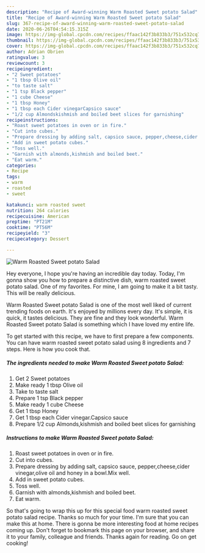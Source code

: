 ```yaml
---
description: "Recipe of Award-winning Warm Roasted Sweet potato Salad"
title: "Recipe of Award-winning Warm Roasted Sweet potato Salad"
slug: 367-recipe-of-award-winning-warm-roasted-sweet-potato-salad
date: 2020-06-26T04:54:15.315Z
image: https://img-global.cpcdn.com/recipes/ffaac142f3b833b3/751x532cq70/warm-roasted-sweet-potato-salad-recipe-main-photo.jpg
thumbnail: https://img-global.cpcdn.com/recipes/ffaac142f3b833b3/751x532cq70/warm-roasted-sweet-potato-salad-recipe-main-photo.jpg
cover: https://img-global.cpcdn.com/recipes/ffaac142f3b833b3/751x532cq70/warm-roasted-sweet-potato-salad-recipe-main-photo.jpg
author: Adrian Obrien
ratingvalue: 3
reviewcount: 3
recipeingredient:
- "2 Sweet potatoes"
- "1 tbsp Olive oil"
- "to taste salt"
- "1 tsp Black pepper"
- "1 cube Cheese"
- "1 tbsp Honey"
- "1 tbsp each Cider vinegarCapsico sauce"
- "1/2 cup Almondskishmish and boiled beet slices for garnishing"
recipeinstructions:
- "Roast sweet potatoes in oven or in fire."
- "Cut into cubes."
- "Prepare dressing by adding salt, capsico sauce, pepper,cheese,cider vinegar,olive oil and honey in a bowl.Mix well."
- "Add in sweet potato cubes."
- "Toss well."
- "Garnish with almonds,kishmish and boiled beet."
- "Eat warm."
categories:
- Recipe
tags:
- warm
- roasted
- sweet

katakunci: warm roasted sweet 
nutrition: 264 calories
recipecuisine: American
preptime: "PT21M"
cooktime: "PT56M"
recipeyield: "3"
recipecategory: Dessert

---
```



![Warm Roasted Sweet potato Salad](https://img-global.cpcdn.com/recipes/ffaac142f3b833b3/751x532cq70/warm-roasted-sweet-potato-salad-recipe-main-photo.jpg)

Hey everyone, I hope you're having an incredible day today. Today, I'm gonna show you how to prepare a distinctive dish, warm roasted sweet potato salad. One of my favorites. For mine, I am going to make it a bit tasty. This will be really delicious.

Warm Roasted Sweet potato Salad is one of the most well liked of current trending foods on earth. It's enjoyed by millions every day. It's simple, it is quick, it tastes delicious. They are fine and they look wonderful. Warm Roasted Sweet potato Salad is something which I have loved my entire life.




To get started with this recipe, we have to first prepare a few components. You can have warm roasted sweet potato salad using 8 ingredients and 7 steps. Here is how you cook that.

<!--inarticleads1-->

##### The ingredients needed to make Warm Roasted Sweet potato Salad:

1. Get 2 Sweet potatoes
1. Make ready 1 tbsp Olive oil
1. Take to taste salt
1. Prepare 1 tsp Black pepper
1. Make ready 1 cube Cheese
1. Get 1 tbsp Honey
1. Get 1 tbsp each Cider vinegar.Capsico sauce
1. Prepare 1/2 cup Almonds,kishmish and boiled beet slices for garnishing




<!--inarticleads2-->

##### Instructions to make Warm Roasted Sweet potato Salad:

1. Roast sweet potatoes in oven or in fire.
1. Cut into cubes.
1. Prepare dressing by adding salt, capsico sauce, pepper,cheese,cider vinegar,olive oil and honey in a bowl.Mix well.
1. Add in sweet potato cubes.
1. Toss well.
1. Garnish with almonds,kishmish and boiled beet.
1. Eat warm.




So that's going to wrap this up for this special food warm roasted sweet potato salad recipe. Thanks so much for your time. I'm sure that you can make this at home. There is gonna be more interesting food at home recipes coming up. Don't forget to bookmark this page on your browser, and share it to your family, colleague and friends. Thanks again for reading. Go on get cooking!
